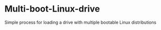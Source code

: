 # Multi-boot-Linux-drive
Simple process for loading a drive with multiple bootable Linux distributions
